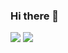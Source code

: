 ### Hi there 👋

<picture>
  <source
    srcset="https://github-readme-stats.vercel.app/api?username=UlyssesZh&show_icons=true&count_private=true&hide_title=true&include_all_commits=true&hide_rank=true&number_format=long&hide_title=true&show=discussion_started&theme=dark"
    media="(prefers-color-scheme: dark)"
  />
  <source
    srcset="https://github-readme-stats.vercel.app/api?username=UlyssesZh&show_icons=true&count_private=true&hide_title=true&include_all_commits=true&hide_rank=true&number_format=long&hide_title=true&show=discussion_started"
    media="(prefers-color-scheme: light), (prefers-color-scheme: no-preference)"
  />
  <img src="https://github-readme-stats.vercel.app/api?username=UlyssesZh&show_icons=true&count_private=true&hide_title=true&include_all_commits=true&hide_rank=true&number_format=long&hide_title=true&show=discussion_started" />
</picture>

<picture>
  <source
    srcset="https://github-readme-stats.vercel.app/api/top-langs/?username=UlyssesZh&layout=donut&hide_title=true&hide=tex,html&theme=dark"
    media="(prefers-color-scheme: dark)"
  />
  <source
    srcset="https://github-readme-stats.vercel.app/api/top-langs/?username=UlyssesZh&layout=donut&hide_title=true&hide=tex,html"
    media="(prefers-color-scheme: light), (prefers-color-scheme: no-preference)"
  />
  <img src="https://github-readme-stats.vercel.app/api/top-langs/?username=UlyssesZh&layout=donut&hide_title=true&hide=tex,html" />
</picture>
